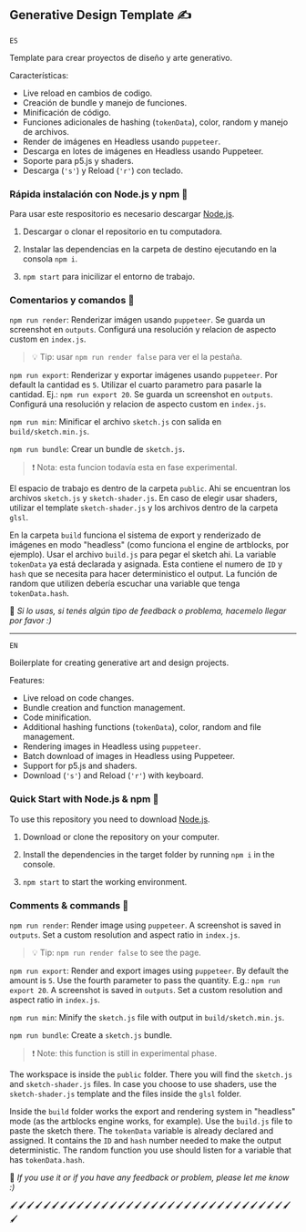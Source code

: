 ﻿## Generative Design Template ✍️

`ES`

Template para crear proyectos de diseño y arte generativo.

Características:
- Live reload en cambios de codigo.
- Creación de bundle y manejo de funciones.
- Minificación de código.
- Funciones adicionales de hashing (`tokenData`), color, random y manejo de archivos.
- Render de imágenes en Headless usando `puppeteer`.
- Descarga en lotes de imágenes en Headless usando Puppeteer.
- Soporte para p5.js y shaders.
- Descarga (`'s'`) y Reload (`'r'`) con teclado.

### Rápida instalación con Node.js y npm 🚩

Para usar este respositorio es necesario descargar [Node.js](https://nodejs.org/es/).

1. Descargar o clonar el repositorio en tu computadora.

2. Instalar las dependencias en la carpeta de destino ejecutando en la consola `npm i`.

3. `npm start` para inicilizar el entorno de trabajo.

### Comentarios y comandos 🚏 

`npm run render`: Renderizar imágen usando `puppeteer`. Se guarda un screenshot en `outputs`. Configurá una resolución y relacion de aspecto custom en `index.js`.
> 💡 Tip: usar `npm run render false` para ver el la pestaña.

`npm run export`: Renderizar y exportar imágenes usando `puppeteer`. Por default la cantidad es `5`. Utilizar el cuarto parametro para pasarle la cantidad. Ej.: `npm run export 20`. Se guarda un screenshot en `outputs`. Configurá una resolución y relacion de aspecto custom en `index.js`.

`npm run min`: Minificar el archivo `sketch.js` con salida en `build/sketch.min.js`.

`npm run bundle`: Crear un bundle de `sketch.js`.
> ❗ Nota: esta funcion todavía esta en fase experimental.

El espacio de trabajo es dentro de la carpeta `public`. Ahi se encuentran los archivos `sketch.js` y `sketch-shader.js`. En caso de elegir usar shaders, utilizar el template `sketch-shader.js` y los archivos dentro de la carpeta `glsl`.

En la carpeta `build` funciona el sistema de export y renderizado de imágenes en modo "headless" (como funciona el engine de artblocks, por ejemplo). Usar el archivo `build.js` para pegar el sketch ahi. 
La variable `tokenData` ya está declarada y asignada. Esta contiene el numero de `ID` y `hash` que se necesita para hacer deterministico el output. La función de random que utilizen debería escuchar una variable que tenga `tokenData.hash`.


👋 *Si lo usas, si tenés algún tipo de feedback o problema, hacemelo llegar por favor :)*


---


`EN`

Boilerplate for creating generative art and design projects.

Features:
- Live reload on code changes.
- Bundle creation and function management.
- Code minification.
- Additional hashing functions (`tokenData`), color, random and file management.
- Rendering images in Headless using `puppeteer`.
- Batch download of images in Headless using Puppeteer.
- Support for p5.js and shaders.
- Download (`'s'`) and Reload (`'r'`) with keyboard.

### Quick Start with Node.js & npm 🚩

To use this repository you need to download [Node.js](https://nodejs.org/es/).

1. Download or clone the repository on your computer.

2. Install the dependencies in the target folder by running `npm i` in the console.

3. `npm start` to start the working environment.

### Comments & commands 🚏 

`npm run render`: Render image using `puppeteer`. A screenshot is saved in `outputs`. Set a custom resolution and aspect ratio in `index.js`.
> 💡 Tip: `npm run render false` to see the page. 

`npm run export`: Render and export images using `puppeteer`. By default the amount is `5`. Use the fourth parameter to pass the quantity. E.g.: `npm run export 20`. A screenshot is saved in `outputs`. Set a custom resolution and aspect ratio in `index.js`.

`npm run min`: Minify the `sketch.js` file with output in `build/sketch.min.js`.

`npm run bundle`: Create a `sketch.js` bundle.
> ❗ Note: this function is still in experimental phase.

The workspace is inside the `public` folder. There you will find the `sketch.js` and `sketch-shader.js` files. In case you choose to use shaders, use the `sketch-shader.js` template and the files inside the `glsl` folder.

Inside the `build` folder works the export and rendering system in "headless" mode (as the artblocks engine works, for example). Use the `build.js` file to paste the sketch there. 
The `tokenData` variable is already declared and assigned. It contains the `ID` and `hash` number needed to make the output deterministic. The random function you use should listen for a variable that has `tokenData.hash`.


👋 *If you use it or if you have any feedback or problem, please let me know :)*

🖌️🖌️🖌️🖌️🖌️🖌️🖌️🖌️🖌️🖌️🖌️🖌️🖌️🖌️🖌️🖌️🖌️🖌️🖌️🖌️🖌️🖌️🖌️🖌️🖌️🖌️🖌️🖌️🖌️🖌️🖌️🖌️🖌️🖌️🖌️